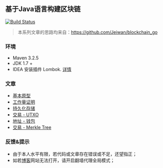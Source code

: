 ## 基于Java语言构建区块链
[![Build Status](https://travis-ci.org/wangweiX/blockchain-java.svg?branch=master)](https://travis-ci.org/wangweiX/blockchain-java)

> 本系列文章的思路均来自：https://github.com/Jeiwan/blockchain_go

### 环境

- Maven 3.2.5
- JDK 1.7 +
- IDEA 安装插件 Lombok. [详情](https://wangwei.one/posts/917fb1e0.html)


### 文章

- [基本原型](https://wangwei.one/posts/build-blockchain-in-java-base-prototype.html)
- [工作量证明](https://wangwei.one/posts/build-blockchain-in-java-proof-of-work.html)
- [持久化存储](https://wangwei.one/posts/build-blockchain-in-java-data-persistence.html)
- [交易 - UTXO](https://wangwei.one/posts/build-blockchain-in-java-transaction-utxo.html)
- [地址 - 钱包](https://wangwei.one/posts/build-blockchain-in-java-wallet-address.html)
- [交易 - Merkle Tree](https://wangwei.one/posts/build-blockchain-in-java-transaction-merkle-tree.html)


### 反馈&提示
- 由于本人水平有限，若代码或文章存在错误或不足，还望指正；
- 如若[博客](https://wangwei.one/)网站无法打开，请开启翻墙代理全局模式；
